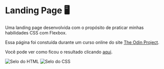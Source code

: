 # Landing Page 🖥️
Uma landing page desenvolvida com o propósito de praticar minhas habilidades CSS com Flexbox.

Essa página foi constuída durante um curso online do site [The Odin Project](https://www.theodinproject.com).

Você pode ver como ficou o resultado clicando [aqui](https://br-adriel.github.io/landing-page-example-2/).

<div>
  <img src="https://img.shields.io/badge/HTML5-E34F26?style=for-the-badge&logo=html5&logoColor=white" alt="Selo do HTML" title="HTML">
  <img src="https://img.shields.io/badge/CSS3-1572B6?style=for-the-badge&logo=css3&logoColor=white" alt="Selo do CSS" title="CSS">
</div>
